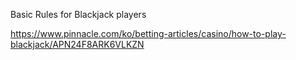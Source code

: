 Basic Rules for Blackjack players

https://www.pinnacle.com/ko/betting-articles/casino/how-to-play-blackjack/APN24F8ARK6VLKZN
